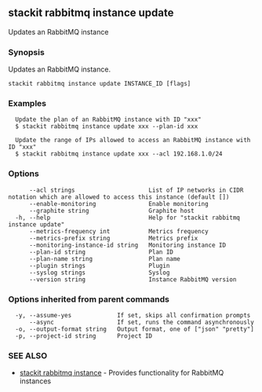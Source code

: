 ## stackit rabbitmq instance update

Updates an RabbitMQ instance

### Synopsis

Updates an RabbitMQ instance.

```
stackit rabbitmq instance update INSTANCE_ID [flags]
```

### Examples

```
  Update the plan of an RabbitMQ instance with ID "xxx"
  $ stackit rabbitmq instance update xxx --plan-id xxx

  Update the range of IPs allowed to access an RabbitMQ instance with ID "xxx"
  $ stackit rabbitmq instance update xxx --acl 192.168.1.0/24
```

### Options

```
      --acl strings                     List of IP networks in CIDR notation which are allowed to access this instance (default [])
      --enable-monitoring               Enable monitoring
      --graphite string                 Graphite host
  -h, --help                            Help for "stackit rabbitmq instance update"
      --metrics-frequency int           Metrics frequency
      --metrics-prefix string           Metrics prefix
      --monitoring-instance-id string   Monitoring instance ID
      --plan-id string                  Plan ID
      --plan-name string                Plan name
      --plugin strings                  Plugin
      --syslog strings                  Syslog
      --version string                  Instance RabbitMQ version
```

### Options inherited from parent commands

```
  -y, --assume-yes             If set, skips all confirmation prompts
      --async                  If set, runs the command asynchronously
  -o, --output-format string   Output format, one of ["json" "pretty"]
  -p, --project-id string      Project ID
```

### SEE ALSO

* [stackit rabbitmq instance](./stackit_rabbitmq_instance.md)	 - Provides functionality for RabbitMQ instances

